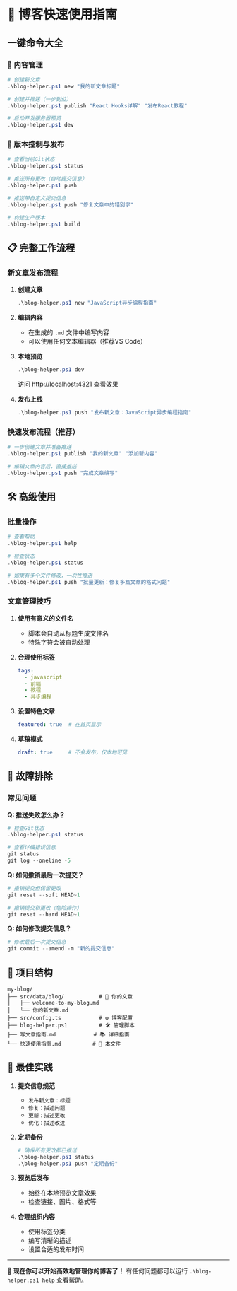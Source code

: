 # 🚀 博客快速使用指南

## 一键命令大全

### 📝 内容管理

```powershell
# 创建新文章
.\blog-helper.ps1 new "我的新文章标题"

# 创建并推送（一步到位）
.\blog-helper.ps1 publish "React Hooks详解" "发布React教程"

# 启动开发服务器预览
.\blog-helper.ps1 dev
```

### 🔄 版本控制与发布

```powershell
# 查看当前Git状态
.\blog-helper.ps1 status

# 推送所有更改（自动提交信息）
.\blog-helper.ps1 push

# 推送带自定义提交信息
.\blog-helper.ps1 push "修复文章中的错别字"

# 构建生产版本
.\blog-helper.ps1 build
```

## 📋 完整工作流程

### 新文章发布流程

1. **创建文章**
   ```powershell
   .\blog-helper.ps1 new "JavaScript异步编程指南"
   ```

2. **编辑内容**
   - 在生成的 `.md` 文件中编写内容
   - 可以使用任何文本编辑器（推荐VS Code）

3. **本地预览**
   ```powershell
   .\blog-helper.ps1 dev
   ```
   访问 http://localhost:4321 查看效果

4. **发布上线**
   ```powershell
   .\blog-helper.ps1 push "发布新文章：JavaScript异步编程指南"
   ```

### 快速发布流程（推荐）

```powershell
# 一步创建文章并准备推送
.\blog-helper.ps1 publish "我的新文章" "添加新内容"

# 编辑文章内容后，直接推送
.\blog-helper.ps1 push "完成文章编写"
```

## 🛠️ 高级使用

### 批量操作

```powershell
# 查看帮助
.\blog-helper.ps1 help

# 检查状态
.\blog-helper.ps1 status

# 如果有多个文件修改，一次性推送
.\blog-helper.ps1 push "批量更新：修复多篇文章的格式问题"
```

### 文章管理技巧

1. **使用有意义的文件名**
   - 脚本会自动从标题生成文件名
   - 特殊字符会被自动处理

2. **合理使用标签**
   ```yaml
   tags:
     - javascript
     - 前端
     - 教程
     - 异步编程
   ```

3. **设置特色文章**
   ```yaml
   featured: true  # 在首页显示
   ```

4. **草稿模式**
   ```yaml
   draft: true     # 不会发布，仅本地可见
   ```

## 🔧 故障排除

### 常见问题

**Q: 推送失败怎么办？**
```powershell
# 检查Git状态
.\blog-helper.ps1 status

# 查看详细错误信息
git status
git log --oneline -5
```

**Q: 如何撤销最后一次提交？**
```powershell
# 撤销提交但保留更改
git reset --soft HEAD~1

# 撤销提交和更改（危险操作）
git reset --hard HEAD~1
```

**Q: 如何修改提交信息？**
```powershell
# 修改最后一次提交信息
git commit --amend -m "新的提交信息"
```

## 📁 项目结构

```
my-blog/
├── src/data/blog/           # 📝 你的文章
│   ├── welcome-to-my-blog.md
│   └── 你的新文章.md
├── src/config.ts            # ⚙️ 博客配置
├── blog-helper.ps1          # 🛠️ 管理脚本
├── 写文章指南.md            # 📚 详细指南
└── 快速使用指南.md          # 🚀 本文件
```

## 🎯 最佳实践

1. **提交信息规范**
   - `发布新文章：标题`
   - `修复：描述问题`
   - `更新：描述更改`
   - `优化：描述改进`

2. **定期备份**
   ```powershell
   # 确保所有更改都已推送
   .\blog-helper.ps1 status
   .\blog-helper.ps1 push "定期备份"
   ```

3. **预览后发布**
   - 始终在本地预览文章效果
   - 检查链接、图片、格式等

4. **合理组织内容**
   - 使用标签分类
   - 编写清晰的描述
   - 设置合适的发布时间

---

🎉 **现在你可以开始高效地管理你的博客了！** 有任何问题都可以运行 `.\blog-helper.ps1 help` 查看帮助。 